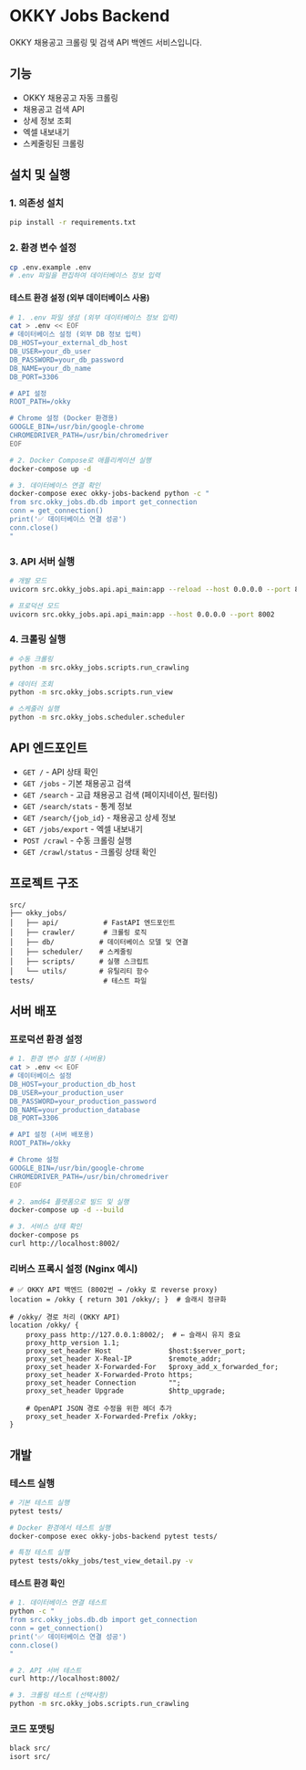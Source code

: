 # OKKY Jobs Backend

OKKY 채용공고 크롤링 및 검색 API 백엔드 서비스입니다.

## 기능

- OKKY 채용공고 자동 크롤링
- 채용공고 검색 API
- 상세 정보 조회
- 엑셀 내보내기
- 스케줄링된 크롤링

## 설치 및 실행

### 1. 의존성 설치

```bash
pip install -r requirements.txt
```

### 2. 환경 변수 설정

```bash
cp .env.example .env
# .env 파일을 편집하여 데이터베이스 정보 입력
```

#### 테스트 환경 설정 (외부 데이터베이스 사용)

```bash
# 1. .env 파일 생성 (외부 데이터베이스 정보 입력)
cat > .env << EOF
# 데이터베이스 설정 (외부 DB 정보 입력)
DB_HOST=your_external_db_host
DB_USER=your_db_user
DB_PASSWORD=your_db_password
DB_NAME=your_db_name
DB_PORT=3306

# API 설정
ROOT_PATH=/okky

# Chrome 설정 (Docker 환경용)
GOOGLE_BIN=/usr/bin/google-chrome
CHROMEDRIVER_PATH=/usr/bin/chromedriver
EOF

# 2. Docker Compose로 애플리케이션 실행
docker-compose up -d

# 3. 데이터베이스 연결 확인
docker-compose exec okky-jobs-backend python -c "
from src.okky_jobs.db.db import get_connection
conn = get_connection()
print('✅ 데이터베이스 연결 성공')
conn.close()
"
```

### 3. API 서버 실행

```bash
# 개발 모드
uvicorn src.okky_jobs.api.api_main:app --reload --host 0.0.0.0 --port 8002

# 프로덕션 모드
uvicorn src.okky_jobs.api.api_main:app --host 0.0.0.0 --port 8002
```

### 4. 크롤링 실행

```bash
# 수동 크롤링
python -m src.okky_jobs.scripts.run_crawling

# 데이터 조회
python -m src.okky_jobs.scripts.run_view

# 스케줄러 실행
python -m src.okky_jobs.scheduler.scheduler
```

## API 엔드포인트

- `GET /` - API 상태 확인
- `GET /jobs` - 기본 채용공고 검색
- `GET /search` - 고급 채용공고 검색 (페이지네이션, 필터링)
- `GET /search/stats` - 통계 정보
- `GET /search/{job_id}` - 채용공고 상세 정보
- `GET /jobs/export` - 엑셀 내보내기
- `POST /crawl` - 수동 크롤링 실행
- `GET /crawl/status` - 크롤링 상태 확인

## 프로젝트 구조

```
src/
├── okky_jobs/
│   ├── api/           # FastAPI 엔드포인트
│   ├── crawler/       # 크롤링 로직
│   ├── db/           # 데이터베이스 모델 및 연결
│   ├── scheduler/    # 스케줄링
│   ├── scripts/      # 실행 스크립트
│   └── utils/        # 유틸리티 함수
tests/                 # 테스트 파일
```

## 서버 배포

### 프로덕션 환경 설정

```bash
# 1. 환경 변수 설정 (서버용)
cat > .env << EOF
# 데이터베이스 설정
DB_HOST=your_production_db_host
DB_USER=your_production_user
DB_PASSWORD=your_production_password
DB_NAME=your_production_database
DB_PORT=3306

# API 설정 (서버 배포용)
ROOT_PATH=/okky

# Chrome 설정
GOOGLE_BIN=/usr/bin/google-chrome
CHROMEDRIVER_PATH=/usr/bin/chromedriver
EOF

# 2. amd64 플랫폼으로 빌드 및 실행
docker-compose up -d --build

# 3. 서비스 상태 확인
docker-compose ps
curl http://localhost:8002/
```

### 리버스 프록시 설정 (Nginx 예시)

```nginx
# ✅ OKKY API 백엔드 (8002번 → /okky 로 reverse proxy)
location = /okky { return 301 /okky/; }  # 슬래시 정규화

# /okky/ 경로 처리 (OKKY API)
location /okky/ {
    proxy_pass http://127.0.0.1:8002/;  # ← 슬래시 유지 중요
    proxy_http_version 1.1;
    proxy_set_header Host              $host:$server_port;
    proxy_set_header X-Real-IP         $remote_addr;
    proxy_set_header X-Forwarded-For   $proxy_add_x_forwarded_for;
    proxy_set_header X-Forwarded-Proto https;
    proxy_set_header Connection        "";
    proxy_set_header Upgrade           $http_upgrade;

    # OpenAPI JSON 경로 수정을 위한 헤더 추가
    proxy_set_header X-Forwarded-Prefix /okky;
}
```

## 개발

### 테스트 실행

```bash
# 기본 테스트 실행
pytest tests/

# Docker 환경에서 테스트 실행
docker-compose exec okky-jobs-backend pytest tests/

# 특정 테스트 실행
pytest tests/okky_jobs/test_view_detail.py -v
```

#### 테스트 환경 확인

```bash
# 1. 데이터베이스 연결 테스트
python -c "
from src.okky_jobs.db.db import get_connection
conn = get_connection()
print('✅ 데이터베이스 연결 성공')
conn.close()
"

# 2. API 서버 테스트
curl http://localhost:8002/

# 3. 크롤링 테스트 (선택사항)
python -m src.okky_jobs.scripts.run_crawling
```

### 코드 포맷팅

```bash
black src/
isort src/
```
